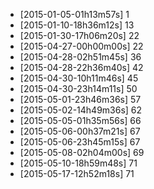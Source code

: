 + [2015-01-05-01h13m57s] 1
+ [2015-01-10-18h36m12s] 13
+ [2015-01-30-17h06m20s] 22
+ [2015-04-27-00h00m00s] 22
+ [2015-04-28-02h51m45s] 36
+ [2015-04-28-22h36m40s] 42
+ [2015-04-30-10h11m46s] 45
+ [2015-04-30-23h14m11s] 50
+ [2015-05-01-23h46m36s] 57
+ [2015-05-02-14h49m36s] 62
+ [2015-05-05-01h35m56s] 66
+ [2015-05-06-00h37m21s] 67
+ [2015-05-06-23h45m15s] 67
+ [2015-05-08-02h04m00s] 69
+ [2015-05-10-18h59m48s] 71
+ [2015-05-17-12h52m18s] 71
